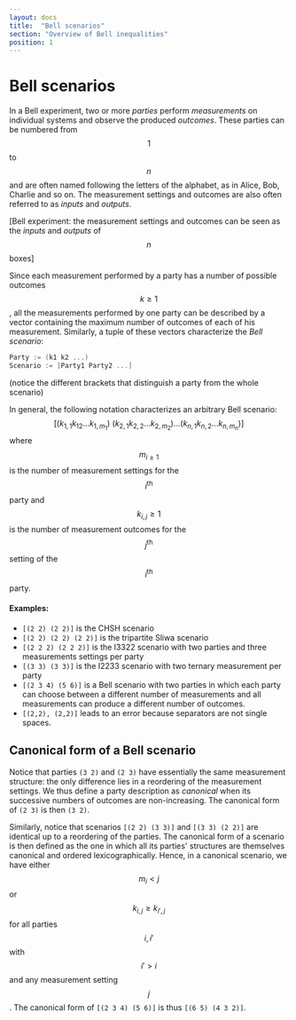 ```yaml
---
layout: docs
title:  "Bell scenarios"
section: "Overview of Bell inequalities"
position: 1
---
```


# Bell scenarios

In a Bell experiment, two or more _parties_ perform _measurements_ on individual systems and observe the produced _outcomes_. These parties can be numbered from $$1$$ to $$n$$ and are often named following the letters of the alphabet, as in Alice, Bob, Charlie and so on. The measurement settings and outcomes are also often referred to as _inputs_ and _outputs_.

[Bell experiment: the measurement settings and outcomes can be seen as the _inputs_ and _outputs_ of $$n$$ boxes]

Since each measurement performed by a party has a number of possible outcomes $$k\geq1$$, all the measurements performed by one party can be described by a vector containing the maximum number of outcomes of each of his measurement. Similarly, a tuple of these vectors characterize the _Bell scenario_:

``` scala
Party := (k1 k2 ...)
Scenario := [Party1 Party2 ...]
```

(notice the different brackets that distinguish a party from the whole scenario)

In general, the following notation characterizes an arbitrary Bell scenario: $$[ (k_{1,1} k_{12} \ldots k_{1, m_1})~(k_{2,1} k_{2,2} \ldots k_{2, m_2}) \ldots (k_{n, 1} k_{n, 2} \ldots k_{n, m_n})]$$ where $$m_{i\ge 1}$$ is the number of measurement settings for the $$i^\text{th}$$ party and $$k_{i,j}\ge 1$$ is the number of measurement outcomes for the $$j^\text{th}$$ setting of the $$i^\text{th}$$ party.

#### Examples:

- `[(2 2) (2 2)]` is the CHSH scenario
- `[(2 2) (2 2) (2 2)]` is the tripartite Sliwa scenario
- `[(2 2 2) (2 2 2)]` is the I3322 scenario with two parties and three measurements settings per party
- `[(3 3) (3 3)]` is the I2233 scenario with two ternary measurement per party
- `[(2 3 4) (5 6)]` is a Bell scenario with two parties in which each party can choose between a different number of measurements and all measurements can produce a different number of outcomes.
- `[(2,2), (2,2)]` leads to an error because separators are not single spaces.


## Canonical form of a Bell scenario
Notice that parties `(3 2)` and `(2 3)` have essentially the same measurement structure: the only difference lies in a reordering of the measurement settings. We thus define a party description as _canonical_ when its successive numbers of outcomes are non-increasing. The canonical form of `(2 3)` is then `(3 2)`.

Similarly, notice that scenarios `[(2 2) (3 3)]` and `[(3 3) (2 2)]` are identical up to a reordering of the parties. The canonical form of a scenario is then defined as the one in which all its parties' structures are themselves canonical and ordered lexicographically. Hence, in a canonical scenario, we have either $$m_{i}<j$$ or $$k_{i,j} \geq k_{i',j}$$ for all parties $$i,i'$$ with $$i'>i$$ and any measurement setting $$j$$. The canonical form of `[(2 3 4) (5 6)]` is thus `[(6 5) (4 3 2)]`.
